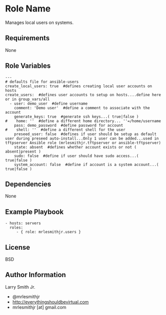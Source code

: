 Role Name
=========

Manages local users on systems.

Requirements
------------

None

Role Variables
--------------

````
---
# defaults file for ansible-users
create_local_users: true  #defines creating local user accounts on hosts
create_users:  #defines user accounts to setup on hosts....define here or in group_vars/all
  - user: demo_user  #define username
    comment: 'Demo user'  #define a comment to associate with the account
    generate_keys: true  #generate ssh keys...( true|false )
#    home: ''  #define a different home directory... ''=/home/username
    pass: demo_password  #define password for account
#    shell: ''  #define a different shell for the user
    preseed_user: false  #defines if user should be setup as default user during preseed auto-install...Only 1 user can be added...used in tftpserver Ansible role (mrlesmithjr.tftpserver or ansible-tftpserver)
    state: absent  #defines whether account exists or not ( absent|present )
    sudo: false  #define if user should have sudo access...( true|false )
    system_account: false  #define if account is a system account...( true|false )
````

Dependencies
------------

None

Example Playbook
----------------

    - hosts: servers
      roles:
         - { role: mrlesmithjr.users }

License
-------

BSD

Author Information
------------------

Larry Smith Jr.
- @mrlesmithjr
- http://everythingshouldbevirtual.com
- mrlesmithjr [at] gmail.com

